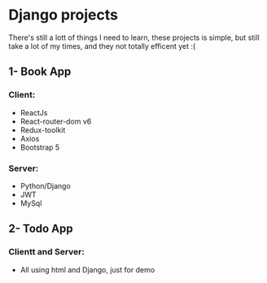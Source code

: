 # Django projects

There's still a lott of things I need to learn, these projects is simple, but still take a lot of my times, and they not totally efficent yet :(

## 1- Book App

### Client:
- ReactJs
- React-router-dom v6
- Redux-toolkit
- Axios
- Bootstrap 5

### Server:
- Python/Django
- JWT
- MySql


## 2- Todo App

### Clientt and Server:
- All using html and Django, just for demo

